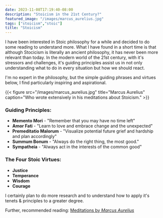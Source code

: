 ```yaml
---
date: 2023-11-08T17:19:40-08:00
description: "Stoicism in the 21st Century?"
featured_image: "/images/marcus_aurelius.jpg"
tags: ["stoicism","stoic"]
title: "Stoicism"
---
```

I have been interested in Stoic philosophy for a while and decided to do some reading to understand more. What I have found in a short time is that although Stocicism is literally an ancient philosophy, it has never been more relevant than today. In the modern world of the 21st century, with it's stressors and challenges, it's guiding principles assist us in not only understanding what to do in every situation but how we should react.  

I'm no expert in the philosophy, but the simple guiding phrases and virtues below, I find particularly inspiring and aspirational.  

{{< figure src="/images/marcus_aurelius.jpg" title="Marcus Aurelius" caption="Who wrote extensively in his meditations about Stoicism." >}}

### Guiding Principles:

- **Memento Mori** - "Remember that you may have no time left"
- **Amor Fati** - "Learn to love and embrace change and the unexpected"
- **Premeditatio Malorum** - "Visualize potential future grief and hardship and plan accordingly"
- **Summum Bonum** - "Always do the right thing, the most good."
- **Sympatheia** - "Always act in the interests of the common good"

### The Four Stoic Virtues:
- **Justice** 
- **Temperance** 
- **Wisdom** 
- **Courage**  

I certainly plan to do more research and to understand how to apply it's tenets & principles to a greater degree.  

Further, recommended reading: [Meditations by *Marcus Aurelius*](https://www.goodreads.com/book/show/30659.Meditations)


